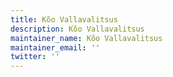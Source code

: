 ```yaml
---
title: Kõo Vallavalitsus
description: Kõo Vallavalitsus
maintainer_name: Kõo Vallavalitsus
maintainer_email: ''
twitter: ''
---
```

